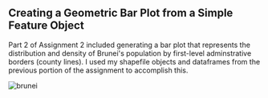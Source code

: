 ## Creating a Geometric Bar Plot from a Simple Feature Object

Part 2 of Assignment 2 included generating a bar plot that represents the distribution and density of Brunei's population by first-level adminstrative borders (county lines). I used my shapefile objects and dataframes from the previous portion of the assignment to accomplish this. 

![brunei](https://user-images.githubusercontent.com/70035366/110176801-e5aeb100-7dd1-11eb-870d-bf75d6dbb306.png)
